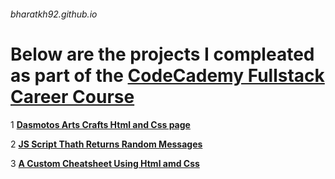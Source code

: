 ###### bharatkh92.github.io

# Below are the projects I compleated as part of the [**CodeCademy Fullstack Career Course**](https://www.codecademy.com/learn/paths/full-stack-engineer-career-path)

1 [**Dasmotos Arts Crafts Html and Css page**](https://bharatkh92.github.io/dasmotosartscrafts/)

2 [**JS Script Thath Returns Random Messages**](https://bharatkh92.github.io/mixedmsgsproject/)

3 [**A Custom Cheatsheet Using Html amd Css**](https://bharatkh92.github.io/custom-cheatsheet/)
